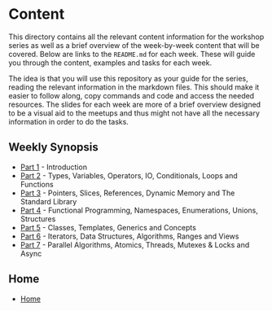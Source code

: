 # Content

This directory contains all the relevant content information for the workshop series as well as a brief overview of the week-by-week content that will be covered. Below are links to the `README.md` for each week. These will guide you through the content, examples and tasks for each week.

The idea is that you will use this repository as your guide for the series, reading the relevant information in the markdown files. This should make it easier to follow along, copy commands and code and access the needed resources. The slides for each week are more of a brief overview designed to be a visual aid to the meetups and thus might not have all the necessary information in order to do the tasks.

## Weekly Synopsis

- [Part 1](/content/part1/README.md) - Introduction
- [Part 2](/content/part2/README.md) - Types, Variables, Operators, IO, Conditionals, Loops and Functions
- [Part 3](/content/part3/README.md) - Pointers, Slices, References, Dynamic Memory and The Standard Library
- [Part 4](/content/part4/README.md) - Functional Programming, Namespaces, Enumerations, Unions, Structures
- [Part 5](/content/part5/README.md) - Classes, Templates, Generics and Concepts
- [Part 6](/content/part6/README.md) - Iterators, Data Structures, Algorithms, Ranges and Views
- [Part 7](/content/part7/README.md) - Parallel Algorithms, Atomics, Threads, Mutexes & Locks and Async

## Home

- [Home](/README.md)
